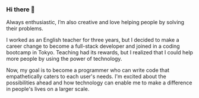 ### Hi there 👋
Always enthusiastic, I’m also creative and love helping people by solving their problems.

I worked as an English teacher for three years, but I decided to make a career change to become a full-stack developer and joined in a coding bootcamp in Tokyo. Teaching had its rewards, but I realized that I could help more people by using the power of technology.

Now, my goal is to become a programmer who can write code that empathetically caters to each user's needs. I'm excited about the possibilities ahead and how technology can enable me to make a difference in people's lives on a larger scale.



<!--
**Ritsuki-Toshima/Ritsuki-Toshima** is a ✨ _special_ ✨ repository because its `README.md` (this file) appears on your GitHub profile.

Here are some ideas to get you started:

- 🔭 I’m currently working on ...
- 🌱 I’m currently learning ...
- 👯 I’m looking to collaborate on ...
- 🤔 I’m looking for help with ...
- 💬 Ask me about ...
- 📫 How to reach me: ...
- 😄 Pronouns: ...
- ⚡ Fun fact: ...
-->
